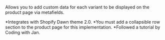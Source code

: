 Allows you to add custom data for each variant to be displayed on the product page via metafields. 

*Integrates with Shopify Dawn theme 2.0. 
*You must add a collapsible row section to the product page for this implementation. 
*Followed a tutorial by Coding with Jan. 
